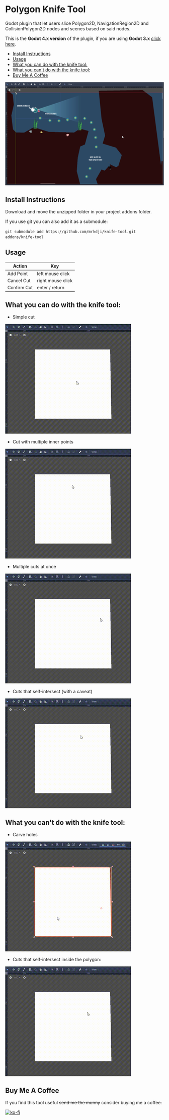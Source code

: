 # Polygon Knife Tool
 Godot plugin that let users slice Polygon2D, NavigationRegion2D and CollisionPolygon2D nodes and scenes based on said nodes.
 
  This is the **Godot 4.x version** of the plugin, if you are using **Godot 3.x** [click here](https://github.com/mrkdji/knife-tool/tree/3.x).

- [Install Instructions](#install-instructions)
- [Usage](#usage)
- [What you can do with the knife tool:](#what-you-can-do-with-the-knife-tool)
- [What you can't do with the knife tool:](#what-you-cant-do-with-the-knife-tool)
- [Buy Me A Coffee](#buy-me-a-coffee)

![use_case](images/use_case.gif)


## Install Instructions
Download and move the unzipped folder in your project addons folder.

If you use git you can also add it as a submodule:

`git submodule add https://github.com/mrkdji/knife-tool.git addons/knife-tool`

## Usage

|Action|Key|
|-|-|
|Add Point|left mouse click|
|Cancel Cut|right mouse click|
|Confirm Cut|enter / return|

## What you can do with the knife tool:
- Simple cut

![simple_cut](images/simple_cut.gif)

- Cut with multiple inner points

![multiple_points](images/multiple_points.gif)

- Multiple cuts at once

![multiple_cuts](images/multiple_cuts.gif)

- Cuts that self-intersect (with a caveat)

![self_intersection](images/self_intersection.gif)

## What you can't do with the knife tool:
- Carve holes

![hole](images/hole.gif)

- Cuts that self-intersect inside the polygon:

![self_intersection_inside](images/self_intersection_inside.gif)



## Buy Me A Coffee

If you find this tool useful ~~send me the munny~~ consider buying me a coffee:

[![ko-fi](https://ko-fi.com/img/githubbutton_sm.svg)](https://ko-fi.com/T6T0LN52)
